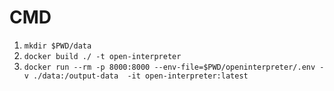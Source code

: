 # CMD
1. `mkdir $PWD/data`
2. `docker build ./ -t open-interpreter`
3. `docker run --rm -p 8000:8000 --env-file=$PWD/openinterpreter/.env -v ./data:/output-data  -it open-interpreter:latest`
